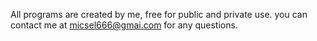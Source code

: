 All programs are created by me, free for public and private use.
you can contact me at micsel666@gmai.com for any questions.
